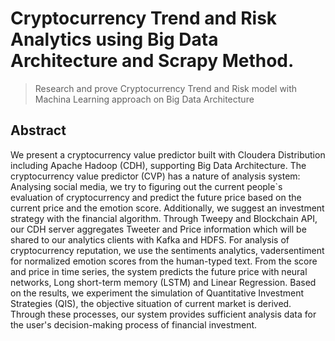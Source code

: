 # Cryptocurrency Trend and Risk Analytics using Big Data Architecture and Scrapy Method.

> Research and prove Cryptocurrency Trend and Risk model with Machina Learning approach on Big Data Architecture

## Abstract

We present a cryptocurrency value predictor built with Cloudera Distribution including Apache Hadoop (CDH), supporting Big Data Architecture. The cryptocurrency value predictor (CVP) has a nature of analysis system: Analysing social media, we try to figuring out the current people`s evaluation of cryptocurrency and predict the future price based on the current price and the emotion score. Additionally, we suggest an investment strategy with the financial algorithm. Through Tweepy and Blockchain API, our CDH server aggregates Tweeter and Price information which will be shared to our analytics clients with Kafka and HDFS. For analysis of cryptocurrency reputation, we use the sentiments analytics, vadersentiment for normalized emotion scores from the human-typed text. From the score and price in time series, the system predicts the future price with neural networks, Long short-term memory (LSTM) and Linear Regression. Based on the results, we experiment the simulation of Quantitative Investment Strategies (QIS), the objective situation of current market is derived. Through these processes, our system provides sufficient analysis data for the user's decision-making process of financial investment.